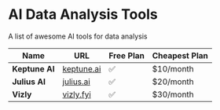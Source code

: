 # AI Data Analysis Tools
A list of awesome AI tools for data analysis

| Name     | URL                                      | Free Plan | Cheapest Plan |
|----------------------|------------------------------------------|----------------------|---------------------|
| **Keptune AI**     | [keptune.ai](https://keptune.ai) | ✅                  | $10/month         |
| **Julius AI**         | [julius.ai](https://julius.ai) | ✅                  | $20/month        |
| **Vizly**         | [vizly.fyi](https://vizly.fyi) | ✅                  | $30/month        |


